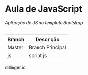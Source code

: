 # Aula de JavaScript
###### Aplicação de JS no template Bootstrap

| Branch | Descrição |
| ------ | ------ |
| Master | Branch Principal |
| js | script js |

dillinger.io